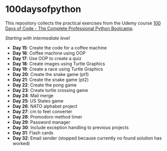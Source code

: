 # 100daysofpython

This repository collects the practical exercises from the Udemy course [100 Days of Code - The Complete Professional Python Bootcamp](https://100daysofpython.dev/).

_Starting with intermediate level_

* **Day 15**: Create the code for a coffee machine
* **Day 16**: Coffee machine using OOP
* **Day 17**: Use OOP to create a quiz
* **Day 18**: Create images using Turtle Graphics
* **Day 19**: Create a race using Turtle Graphics
* **Day 20**: Create the snake game (pt1)
* **Day 21**: Create the snake game (pt2)
* **Day 22**: Create the pong game
* **Day 23**: Create turtle crossing game
* **Day 24**: Mail merge
* **Day 25**: US States game
* **Day 26**: NATO alphabet project
* **Day 27**: cm to feet converter
* **Day 28**: Promodoro method timer
* **Day 29**: Password manager
* **Day 30**: Include exception handling to previous projects
* **Day 31**: Flash cards
* **Day 32**: Email sender (stopped because currently no found solution has worked)